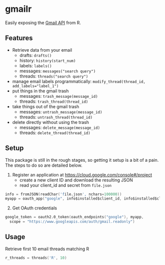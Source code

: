 # gmailr #
Easily exposing the [Gmail API](https://developers.google.com/gmail/api/overview) from R.

## Features ##
- Retrieve data from your email
  - drafts: `drafts()`
  - history: `history(start_num)`
  - labels: `labels()`
  - messages: `messages("search query")`
  - threads: `threads("search query")`
- manage email labels programmatically: `modify_thread(thread_id, add_labels="label_1")`
- put things in the gmail trash
  - messages: `trash_message(message_id)`
  - threads: `trash_thread(thread_id)`
- take things out of the gmail trash
  - messages: `untrash_message(message_id)`
  - threads: `untrash_thread(thread_id)`
- delete directly without using the trash
  - messages: `delete_message(message_id)`
  - threads: `delete_thread(thread_id)`

## Setup ##
This package is still in the rough stages, so getting it setup is a bit of a pain. The steps to do so are detailed below.

1. Register an application at https://cloud.google.com/console#/project
   - create a new client ID and download the resulting JSON
   - read your client_id and secret from `file.json`

  ```s
  info = fromJSON(readChar('file.json', nchars=100000))
  myapp = oauth_app("google", info$installed$client_id, info$installed$client_secret)
  ```
2. Get OAuth credentials

  ```s
  google_token = oauth2.0_token(oauth_endpoints("google"), myapp,
    scope = "https://www.googleapis.com/auth/gmail.readonly")
  ```

## Usage ##

Retrieve first 10 email threads matching R

```s
r_threads = threads('R', 10)
```
